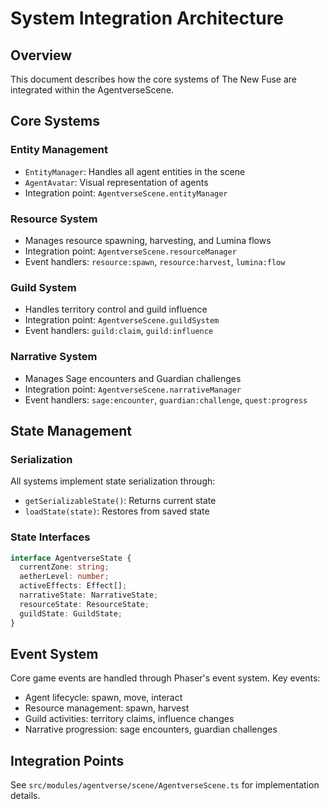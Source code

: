 # System Integration Architecture

## Overview
This document describes how the core systems of The New Fuse are integrated within the AgentverseScene.

## Core Systems

### Entity Management
- `EntityManager`: Handles all agent entities in the scene
- `AgentAvatar`: Visual representation of agents
- Integration point: `AgentverseScene.entityManager`

### Resource System
- Manages resource spawning, harvesting, and Lumina flows
- Integration point: `AgentverseScene.resourceManager`
- Event handlers: `resource:spawn`, `resource:harvest`, `lumina:flow`

### Guild System
- Handles territory control and guild influence
- Integration point: `AgentverseScene.guildSystem`
- Event handlers: `guild:claim`, `guild:influence`

### Narrative System
- Manages Sage encounters and Guardian challenges
- Integration point: `AgentverseScene.narrativeManager`
- Event handlers: `sage:encounter`, `guardian:challenge`, `quest:progress`

## State Management

### Serialization
All systems implement state serialization through:
- `getSerializableState()`: Returns current state
- `loadState(state)`: Restores from saved state

### State Interfaces
```typescript
interface AgentverseState {
  currentZone: string;
  aetherLevel: number;
  activeEffects: Effect[];
  narrativeState: NarrativeState;
  resourceState: ResourceState;
  guildState: GuildState;
}
```

## Event System
Core game events are handled through Phaser's event system. Key events:
- Agent lifecycle: spawn, move, interact
- Resource management: spawn, harvest
- Guild activities: territory claims, influence changes
- Narrative progression: sage encounters, guardian challenges

## Integration Points
See `src/modules/agentverse/scene/AgentverseScene.ts` for implementation details.